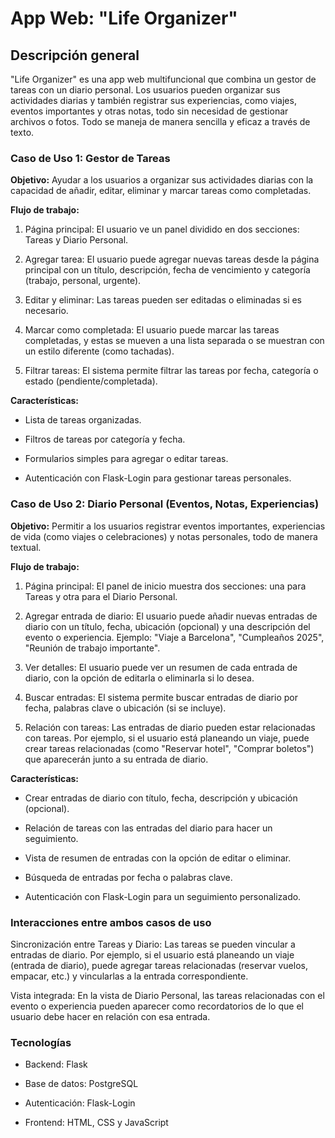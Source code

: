 # App Web: "Life Organizer"

## Descripción general

"Life Organizer" es una app web multifuncional que combina un gestor de tareas con un diario personal. Los usuarios pueden organizar sus actividades diarias y también registrar sus experiencias, como viajes, eventos importantes y otras notas, todo sin necesidad de gestionar archivos o fotos. Todo se maneja de manera sencilla y eficaz a través de texto.

### Caso de Uso 1: Gestor de Tareas

**Objetivo:** Ayudar a los usuarios a organizar sus actividades diarias con la capacidad de añadir, editar, eliminar y marcar tareas como completadas.

**Flujo de trabajo:**

1. Página principal: El usuario ve un panel dividido en dos secciones: Tareas y Diario Personal.

2. Agregar tarea: El usuario puede agregar nuevas tareas desde la página principal con un título, descripción, fecha de vencimiento y categoría (trabajo, personal, urgente).

3. Editar y eliminar: Las tareas pueden ser editadas o eliminadas si es necesario.

4. Marcar como completada: El usuario puede marcar las tareas completadas, y estas se mueven a una lista separada o se muestran con un estilo diferente (como tachadas).

5. Filtrar tareas: El sistema permite filtrar las tareas por fecha, categoría o estado (pendiente/completada).

**Características:**

- Lista de tareas organizadas.

- Filtros de tareas por categoría y fecha.

- Formularios simples para agregar o editar tareas.

- Autenticación con Flask-Login para gestionar tareas personales.

### Caso de Uso 2: Diario Personal (Eventos, Notas, Experiencias)

**Objetivo:** Permitir a los usuarios registrar eventos importantes, experiencias de vida (como viajes o celebraciones) y notas personales, todo de manera textual.

**Flujo de trabajo:**

1. Página principal: El panel de inicio muestra dos secciones: una para Tareas y otra para el Diario Personal.

2. Agregar entrada de diario: El usuario puede añadir nuevas entradas de diario con un título, fecha, ubicación (opcional) y una descripción del evento o experiencia. Ejemplo: "Viaje a Barcelona", "Cumpleaños 2025", "Reunión de trabajo importante".

3. Ver detalles: El usuario puede ver un resumen de cada entrada de diario, con la opción de editarla o eliminarla si lo desea.

4. Buscar entradas: El sistema permite buscar entradas de diario por fecha, palabras clave o ubicación (si se incluye).

5. Relación con tareas: Las entradas de diario pueden estar relacionadas con tareas. Por ejemplo, si el usuario está planeando un viaje, puede crear tareas relacionadas (como "Reservar hotel", "Comprar boletos") que aparecerán junto a su entrada de diario.

**Características:**

- Crear entradas de diario con título, fecha, descripción y ubicación (opcional).

- Relación de tareas con las entradas del diario para hacer un seguimiento.

- Vista de resumen de entradas con la opción de editar o eliminar.

- Búsqueda de entradas por fecha o palabras clave.

- Autenticación con Flask-Login para un seguimiento personalizado.

### Interacciones entre ambos casos de uso

Sincronización entre Tareas y Diario: Las tareas se pueden vincular a entradas de diario. Por ejemplo, si el usuario está planeando un viaje (entrada de diario), puede agregar tareas relacionadas (reservar vuelos, empacar, etc.) y vincularlas a la entrada correspondiente.

Vista integrada: En la vista de Diario Personal, las tareas relacionadas con el evento o experiencia pueden aparecer como recordatorios de lo que el usuario debe hacer en relación con esa entrada.

### Tecnologías

- Backend: Flask

- Base de datos: PostgreSQL

- Autenticación: Flask-Login

- Frontend: HTML, CSS y JavaScript
